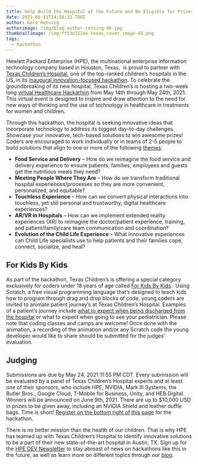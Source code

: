 ```yaml
---
title: Help Build the Hospital of the Future and Be Eligible for Prizes!
date: 2021-05-11T14:58:32.788Z
author: Dale Rensing
authorimage: /img/blog-author-rensing-96.jpg
thumbnailimage: /img/ff53e152ae-texas_cover_image-01.png
tags:
  - hackathon
---
```

Hewlett Packard Enterprise (HPE), the multinational enterprise information technology company based in Houston, Texas,  is proud to partner with [Texas Children’s Hospital](https://www.texaschildrens.org/departments/us-news-world-report), one of the top-ranked children’s hospitals in the US, in its [inaugural innovation-focused hackathon](https://www.hackerearth.com/challenges/hackathon/texas-childrens-hospital-healthcare-hackathon/). To celebrate the groundbreaking of its new hospital, Texas Children’s is hosting a two-week long [virtual Healthcare Hackathon](https://www.hackerearth.com/challenges/hackathon/texas-childrens-hospital-healthcare-hackathon/) from May 14th through May 24th, 2021. This virtual event is designed to inspire and draw attention to the need for new ways of thinking and the use of technology in healthcare in treatments for women and children.

Through this hackathon, the hospital is seeking innovative ideas that incorporate technology to address its biggest day-to-day challenges. Showcase your innovative, tech-based solutions to win awesome prizes! Coders are encouraged to work individually or in teams of 2-5 people to build solutions that align to one or more of the following [themes](https://www.hackerearth.com/challenges/hackathon/texas-childrens-hospital-healthcare-hackathon/):

* **Food Service and Delivery** – How do we reimagine the food service and delivery experience to ensure patients, families, employees and guests get the nutritious meals they need?
* **Meeting People Where They Are** – How do we transform traditional hospital experiences/processes so they are more convenient, personalized, and equitable?
* **Touchless Experience** – How can we convert physical interactions into touchless, yet still personal and trustworthy, digital healthcare experiences?
* **AR/VR in Hospitals** – How can we implement extended reality experiences (XR) to reimagine the doctor/patient experience, training, and patient/family/care team communication and coordination?
* **Evolution of the Child Life Experience** – What innovative experiences can Child Life specialists use to help patients and their families cope, connect, socialize, and heal? 

## **For Kids By Kids**

As part of the hackathon, Texas Children’s is offering a special category exclusively for coders under 18 years of age called [For Kids By Kids](https://www.hackerearth.com/challenges/hackathon/texas-childrens-hospital-healthcare-hackathon/custom-tab/for-kids-by-kids/#For%20Kids%20By%20Kids).  Using Scratch, a free visual programming language that’s designed to teach kids how to program through drag and drop blocks of code, young coders are invited to animate patient journey’s at Texas Children’s Hospital. Examples of a patient’s journey include [what to expect when being discharged from the hospital](https://s3-ap-southeast-1.amazonaws.com/he-public-data/discharge-pathw_081420187d3b3ef.pdf) or what to expect when going to see your pediatrician. Please note that coding classes and camps are welcome! Once done with the animation, a recording of the animation and/or any Scratch code the young developer would like to share should be submitted for the judges’ evaluation.

## **Judging**

Submissions are due by May 24, 2021 11:55 PM CDT. Every submission will be evaluated by a panel of Texas Children’s Hospital experts and at least one of their sponsors, who include HPE, NVIDIA, Mark III Systems, the Butler Bros., Google Cloud, T-Mobile for Business, Unity, and HEB Digital. Winners will be announced on June 9th, 2021. There are up to $10,000 USD in prizes to be given away, including an NVIDIA Shield and leather duffle bags. Time is short! [Register on the bottom right of this page](https://www.hackerearth.com/challenges/hackathon/texas-childrens-hospital-healthcare-hackathon/) for the hackathon.

There is no better mission than the health of our children. That is why HPE has teamed up with Texas Children’s Hospital to identify innovative solutions to be a part of their new state-of-the-art hospital in Austin, TX. Sign up for the [HPE DEV Newsletter](https://developer.hpe.com/newsletter-signup/) to stay abreast of news on hackathons like this in the future, as well as learn more on different topics through our [blog](https://developer.hpe.com/blog/).